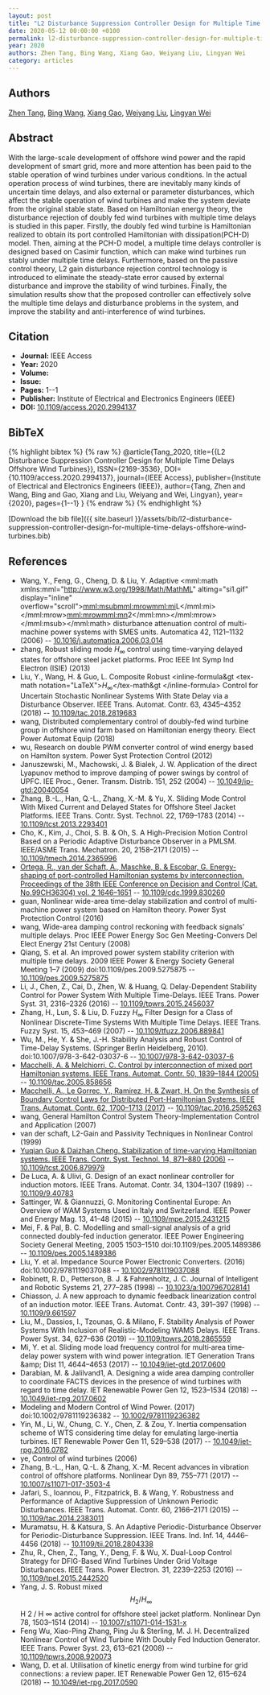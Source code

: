 ```yaml
---
layout: post
title: "L2 Disturbance Suppression Controller Design for Multiple Time Delays Offshore Wind Turbines"
date: 2020-05-12 00:00:00 +0100
permalink: l2-disturbance-suppression-controller-design-for-multiple-time-delays-offshore-wind-turbines
year: 2020
authors: Zhen Tang, Bing Wang, Xiang Gao, Weiyang Liu, Lingyan Wei
category: articles
---
```

 
## Authors
[Zhen Tang](authors/zhen-tang), [Bing Wang](authors/bing-wang), [Xiang Gao](authors/xiang-gao), [Weiyang Liu](authors/weiyang-liu), [Lingyan Wei](authors/lingyan-wei)
 
## Abstract
With the large-scale development of offshore wind power and the rapid development of smart grid, more and more attention has been paid to the stable operation of wind turbines under various conditions. In the actual operation process of wind turbines, there are inevitably many kinds of uncertain time delays, and also external or parameter disturbances, which affect the stable operation of wind turbines and make the system deviate from the original stable state. Based on Hamiltonian energy theory, the disturbance rejection of doubly fed wind turbines with multiple time delays is studied in this paper. Firstly, the doubly fed wind turbine is Hamiltonian realized to obtain its port controlled Hamiltonian with dissipation(PCH-D) model. Then, aiming at the PCH-D model, a multiple time delays controller is designed based on Casimir function, which can make wind turbines run stably under multiple time delays. Furthermore, based on the passive control theory, L2 gain disturbance rejection control technology is introduced to eliminate the steady-state error caused by external disturbance and improve the stability of wind turbines. Finally, the simulation results show that the proposed controller can effectively solve the multiple time delays and disturbance problems in the system, and improve the stability and anti-interference of wind turbines.
 
## Citation
- **Journal:** IEEE Access
- **Year:** 2020
- **Volume:** 
- **Issue:** 
- **Pages:** 1--1
- **Publisher:** Institute of Electrical and Electronics Engineers (IEEE)
- **DOI:** [10.1109/access.2020.2994137](https://doi.org/10.1109/access.2020.2994137)
 
## BibTeX
{% highlight bibtex %}
{% raw %}
@article{Tang_2020,
  title={{L2 Disturbance Suppression Controller Design for Multiple Time Delays Offshore Wind Turbines}},
  ISSN={2169-3536},
  DOI={10.1109/access.2020.2994137},
  journal={IEEE Access},
  publisher={Institute of Electrical and Electronics Engineers (IEEE)},
  author={Tang, Zhen and Wang, Bing and Gao, Xiang and Liu, Weiyang and Wei, Lingyan},
  year={2020},
  pages={1--1}
}
{% endraw %}
{% endhighlight %}
 
[Download the bib file]({{ site.baseurl }}/assets/bib/l2-disturbance-suppression-controller-design-for-multiple-time-delays-offshore-wind-turbines.bib)
 
## References
- Wang, Y., Feng, G., Cheng, D. & Liu, Y. Adaptive <mml:math xmlns:mml="http://www.w3.org/1998/Math/MathML" altimg="si1.gif" display="inline" overflow="scroll"><mml:msub><mml:mrow><mml:mi>L</mml:mi></mml:mrow><mml:mrow><mml:mn>2</mml:mn></mml:mrow></mml:msub></mml:math> disturbance attenuation control of multi-machine power systems with SMES units. Automatica 42, 1121–1132 (2006) -- [10.1016/j.automatica.2006.03.014](https://doi.org/10.1016/j.automatica.2006.03.014)
- zhang, Robust sliding mode $H_{\infty}$ control using time-varying delayed states for offshore steel jacket platforms. Proc IEEE Int Symp Ind Electron (ISIE) (2013)
- Liu, Y., Wang, H. & Guo, L. Composite Robust &lt;inline-formula&gt                     &lt;tex-math notation="LaTeX"&gt;$H_\infty$&lt;/tex-math&gt                  &lt;/inline-formula&gt; Control for Uncertain Stochastic Nonlinear Systems With State Delay via a Disturbance Observer. IEEE Trans. Automat. Contr. 63, 4345–4352 (2018) -- [10.1109/tac.2018.2819683](https://doi.org/10.1109/tac.2018.2819683)
- wang, Distributed complementary control of doubly-fed wind turbine group in offshore wind farm based on Hamiltonian energy theory. Elect Power Automat Equip (2018)
- wu, Research on double PWM converter control of wind energy based on Hamilton system. Power Syst Protection Control (2012)
- Januszewski, M., Machowski, J. & Bialek, J. W. Application of the direct Lyapunov method to improve damping of power swings by control of UPFC. IEE Proc., Gener. Transm. Distrib. 151, 252 (2004) -- [10.1049/ip-gtd:20040054](https://doi.org/10.1049/ip-gtd:20040054)
- Zhang, B.-L., Han, Q.-L., Zhang, X.-M. & Yu, X. Sliding Mode Control With Mixed Current and Delayed States for Offshore Steel Jacket Platforms. IEEE Trans. Contr. Syst. Technol. 22, 1769–1783 (2014) -- [10.1109/tcst.2013.2293401](https://doi.org/10.1109/tcst.2013.2293401)
- Cho, K., Kim, J., Choi, S. B. & Oh, S. A High-Precision Motion Control Based on a Periodic Adaptive Disturbance Observer in a PMLSM. IEEE/ASME Trans. Mechatron. 20, 2158–2171 (2015) -- [10.1109/tmech.2014.2365996](https://doi.org/10.1109/tmech.2014.2365996)
- [Ortega, R., van der Schaft, A., Maschke, B. & Escobar, G. Energy-shaping of port-controlled Hamiltonian systems by interconnection. Proceedings of the 38th IEEE Conference on Decision and Control (Cat. No.99CH36304) vol. 2 1646–1651](energy-shaping-of-port-controlled-hamiltonian-systems-by-interconnection) -- [10.1109/cdc.1999.830260](https://doi.org/10.1109/cdc.1999.830260)
- guan, Nonlinear wide-area time-delay stabilization and control of multi-machine power system based on Hamilton theory. Power Syst Protection Control (2016)
- wang, Wide-area damping control reckoning with feedback signals&#x2019; multiple delays. Proc IEEE Power Energy Soc Gen Meeting-Convers Del Elect Energy 21st Century (2008)
- Qiang, S. et al. An improved power system stability criterion with multiple time delays. 2009 IEEE Power &amp; Energy Society General Meeting 1–7 (2009) doi:10.1109/pes.2009.5275875 -- [10.1109/pes.2009.5275875](https://doi.org/10.1109/pes.2009.5275875)
- Li, J., Chen, Z., Cai, D., Zhen, W. & Huang, Q. Delay-Dependent Stability Control for Power System With Multiple Time-Delays. IEEE Trans. Power Syst. 31, 2316–2326 (2016) -- [10.1109/tpwrs.2015.2456037](https://doi.org/10.1109/tpwrs.2015.2456037)
- Zhang, H., Lun, S. & Liu, D. Fuzzy $H_\infty$ Filter Design for a Class of Nonlinear Discrete-Time Systems With Multiple Time Delays. IEEE Trans. Fuzzy Syst. 15, 453–469 (2007) -- [10.1109/tfuzz.2006.889841](https://doi.org/10.1109/tfuzz.2006.889841)
- Wu, M., He, Y. & She, J.-H. Stability Analysis and Robust Control of Time-Delay Systems. (Springer Berlin Heidelberg, 2010). doi:10.1007/978-3-642-03037-6 -- [10.1007/978-3-642-03037-6](https://doi.org/10.1007/978-3-642-03037-6)
- [Macchelli, A. & Melchiorri, C. Control by interconnection of mixed port Hamiltonian systems. IEEE Trans. Automat. Contr. 50, 1839–1844 (2005)](control-by-interconnection-of-mixed-port-hamiltonian-systems) -- [10.1109/tac.2005.858656](https://doi.org/10.1109/tac.2005.858656)
- [Macchelli, A., Le Gorrec, Y., Ramirez, H. & Zwart, H. On the Synthesis of Boundary Control Laws for Distributed Port-Hamiltonian Systems. IEEE Trans. Automat. Contr. 62, 1700–1713 (2017)](on-the-synthesis-of-boundary-control-laws-for-distributed-port-hamiltonian-systems) -- [10.1109/tac.2016.2595263](https://doi.org/10.1109/tac.2016.2595263)
- wang, General Hamilton Control System Theory-Implementation Control and Application (2007)
- van der schaft, L2-Gain and Passivity Techniques in Nonlinear Control (1999)
- [Yuqian Guo & Daizhan Cheng. Stabilization of time-varying Hamiltonian systems. IEEE Trans. Contr. Syst. Technol. 14, 871–880 (2006)](stabilization-of-time-varying-hamiltonian-systems) -- [10.1109/tcst.2006.879979](https://doi.org/10.1109/tcst.2006.879979)
- De Luca, A. & Ulivi, G. Design of an exact nonlinear controller for induction motors. IEEE Trans. Automat. Contr. 34, 1304–1307 (1989) -- [10.1109/9.40783](https://doi.org/10.1109/9.40783)
- Sattinger, W. & Giannuzzi, G. Monitoring Continental Europe: An Overview of WAM Systems Used in Italy and Switzerland. IEEE Power and Energy Mag. 13, 41–48 (2015) -- [10.1109/mpe.2015.2431215](https://doi.org/10.1109/mpe.2015.2431215)
- Mei, F. & Pal, B. C. Modelling and small-signal analysis of a grid connected doubly-fed induction generator. IEEE Power Engineering Society General Meeting, 2005 1503–1510 doi:10.1109/pes.2005.1489386 -- [10.1109/pes.2005.1489386](https://doi.org/10.1109/pes.2005.1489386)
- Liu, Y. et al. Impedance Source Power Electronic Converters. (2016) doi:10.1002/9781119037088 -- [10.1002/9781119037088](https://doi.org/10.1002/9781119037088)
- Robinett, R. D., Petterson, B. J. & Fahrenholtz, J. C. Journal of Intelligent and Robotic Systems 21, 277–285 (1998) -- [10.1023/a:1007967028141](https://doi.org/10.1023/a:1007967028141)
- Chiasson, J. A new approach to dynamic feedback linearization control of an induction motor. IEEE Trans. Automat. Contr. 43, 391–397 (1998) -- [10.1109/9.661597](https://doi.org/10.1109/9.661597)
- Liu, M., Dassios, I., Tzounas, G. & Milano, F. Stability Analysis of Power Systems With Inclusion of Realistic-Modeling WAMS Delays. IEEE Trans. Power Syst. 34, 627–636 (2019) -- [10.1109/tpwrs.2018.2865559](https://doi.org/10.1109/tpwrs.2018.2865559)
- Mi, Y. et al. Sliding mode load frequency control for multi‐area time‐delay power system with wind power integration. IET Generation Trans &amp;amp; Dist 11, 4644–4653 (2017) -- [10.1049/iet-gtd.2017.0600](https://doi.org/10.1049/iet-gtd.2017.0600)
- Darabian, M. & Jalilvand1, A. Designing a wide area damping controller to coordinate FACTS devices in the presence of wind turbines with regard to time delay. IET Renewable Power Gen 12, 1523–1534 (2018) -- [10.1049/iet-rpg.2017.0602](https://doi.org/10.1049/iet-rpg.2017.0602)
- Modeling and Modern Control of Wind Power. (2017) doi:10.1002/9781119236382 -- [10.1002/9781119236382](https://doi.org/10.1002/9781119236382)
- Yin, M., Li, W., Chung, C. Y., Chen, Z. & Zou, Y. Inertia compensation scheme of WTS considering time delay for emulating large‐inertia turbines. IET Renewable Power Gen 11, 529–538 (2017) -- [10.1049/iet-rpg.2016.0782](https://doi.org/10.1049/iet-rpg.2016.0782)
- ye, Control of wind turbines (2006)
- Zhang, B.-L., Han, Q.-L. & Zhang, X.-M. Recent advances in vibration control of offshore platforms. Nonlinear Dyn 89, 755–771 (2017) -- [10.1007/s11071-017-3503-4](https://doi.org/10.1007/s11071-017-3503-4)
- Jafari, S., Ioannou, P., Fitzpatrick, B. & Wang, Y. Robustness and Performance of Adaptive Suppression of Unknown Periodic Disturbances. IEEE Trans. Automat. Contr. 60, 2166–2171 (2015) -- [10.1109/tac.2014.2383011](https://doi.org/10.1109/tac.2014.2383011)
- Muramatsu, H. & Katsura, S. An Adaptive Periodic-Disturbance Observer for Periodic-Disturbance Suppression. IEEE Trans. Ind. Inf. 14, 4446–4456 (2018) -- [10.1109/tii.2018.2804338](https://doi.org/10.1109/tii.2018.2804338)
- Zhu, R., Chen, Z., Tang, Y., Deng, F. & Wu, X. Dual-Loop Control Strategy for DFIG-Based Wind Turbines Under Grid Voltage Disturbances. IEEE Trans. Power Electron. 31, 2239–2253 (2016) -- [10.1109/tpel.2015.2442520](https://doi.org/10.1109/tpel.2015.2442520)
- Yang, J. S. Robust mixed $$H_2 /H_\infty $$ H 2 / H ∞ active control for offshore steel jacket platform. Nonlinear Dyn 78, 1503–1514 (2014) -- [10.1007/s11071-014-1531-x](https://doi.org/10.1007/s11071-014-1531-x)
- Feng Wu, Xiao-Ping Zhang, Ping Ju & Sterling, M. J. H. Decentralized Nonlinear Control of Wind Turbine With Doubly Fed Induction Generator. IEEE Trans. Power Syst. 23, 613–621 (2008) -- [10.1109/tpwrs.2008.920073](https://doi.org/10.1109/tpwrs.2008.920073)
- Wang, D. et al. Utilisation of kinetic energy from wind turbine for grid connections: a review paper. IET Renewable Power Gen 12, 615–624 (2018) -- [10.1049/iet-rpg.2017.0590](https://doi.org/10.1049/iet-rpg.2017.0590)

